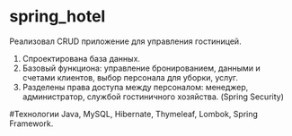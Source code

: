 # spring_hotel
Реализовал CRUD приложение для управления гостиницей.

1. Спроектирована база данных.
2. Базовый функциона: управление бронированием, данными и счетами клиентов, выбор персонала для уборки, услуг.
3. Разделены права доступа между персоналом: менеджер, администратор, службой гостиничного хозяйства. (Spring Security) 

#Технологии
Java, MySQL, Hibernate, Thymeleaf, Lombok, Spring Framework.


